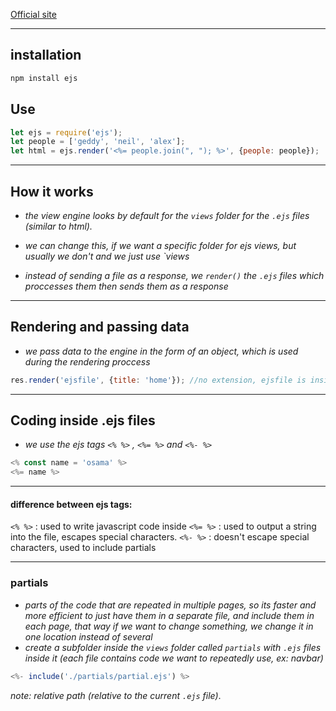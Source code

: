 
[Official site](ejs.co)

----

## installation
```bash
npm install ejs
```


## Use
```js 
let ejs = require('ejs');
let people = ['geddy', 'neil', 'alex'];
let html = ejs.render('<%= people.join(", "); %>', {people: people});
```

----

## How it works
- *the view engine looks by default for the `views` folder for the `.ejs` files (similar to html).*

- *we can change this, if we want a specific folder for ejs views, but usually we don't and we just use `views*

- *instead of sending a file as a response, we `render()` the `.ejs` files which proccesses them then sends them as a response*

----

## Rendering and passing data
- *we pass data to the engine in the form of an object, which is used during the rendering proccess*
```js
res.render('ejsfile', {title: 'home'}); //no extension, ejsfile is inside the views folder
```
 
----

## Coding inside .ejs files
- *we use the ejs tags `<% %>` , `<%= %>` and `<%- %>`*

```js
<% const name = 'osama' %>
<%= name %>
```

----
#### difference between ejs tags:

`<% %>` : used to write javascript code inside
`<%= %>` : used to output a string into the file, escapes special characters.
`<%- %>` : doesn't escape special characters, used to include partials

---

### partials
- *parts of the code that are repeated in multiple pages, so its faster and more efficient to just have them in a separate file, and include them in each page, that way if we want to change something, we change it in one location instead of several*
- *create a subfolder inside the `views` folder called `partials` with `.ejs` files inside it (each file contains code we want to repeatedly use, ex: navbar)*
```js
<%- include('./partials/partial.ejs') %>
```
*note: relative path (relative to the current `.ejs` file)*.




